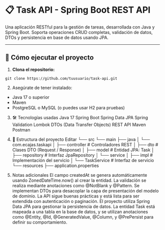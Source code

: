 # 📋 Task API - Spring Boot REST API

Una aplicación RESTful para la gestión de tareas, desarrollada con Java y Spring Boot. Soporta operaciones CRUD completas, validación de datos, DTOs y persistencia en base de datos usando JPA.

---

## 🚀 Cómo ejecutar el proyecto

1. **Clona el repositorio:**
```
git clone https://github.com/tuusuario/task-api.git
```

2. Asegúrate de tener instalado:
  - Java 17 o superior
  - Maven
  - PostgreSQL o MySQL (o puedes usar H2 para pruebas)

3. 🛠️ Tecnologías usadas
    Java 17
   Spring Boot
   Spring Data JPA
   Spring Validation
   Lombok
   DTOs (Data Transfer Objects)
   REST API
   Maven
   Postman
4. 📂 Estructura del proyecto
   Editar
      └── src
          └── main
              ├── java
              │   └── com.ecajas.taskapi
              │       ├── controller        # Controladores REST
              │       ├── dto              # Clases DTO (Request / Response)
              │       ├── model            # Entidad JPA: Task
              │       ├── repository       # Interfaz JpaRepository
              │       └── service
              │           ├── impl         # Implementación del servicio
              │           └── TaskService  # Interfaz de servicio
              └── resources
                  ├── application.properties

5.  Notas adicionales
   El campo createdAt se genera automáticamente usando ZonedDateTime.now() al crear la entidad.
   La validación se realiza mediante anotaciones como @NotBlank y @Pattern.
   Se implementan DTOs para desacoplar la capa de presentación del modelo de dominio.
   La API sigue buenas prácticas y está lista para ser extendida con autenticación o paginación.
   El proyecto utiliza Spring Data JPA para gestionar la persistencia de datos. La entidad Task está mapeada a una tabla en la base de datos, y se utilizan anotaciones como     @Entity, @Id, @GeneratedValue, @Column, y @PrePersist para definir su comportamiento.

   
  












   
